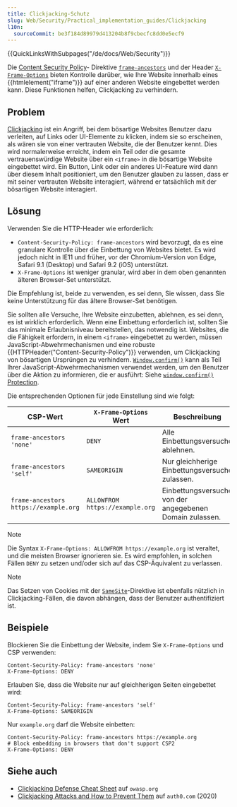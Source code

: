 ```yaml
---
title: Clickjacking-Schutz
slug: Web/Security/Practical_implementation_guides/Clickjacking
l10n:
  sourceCommit: be3f184d89979d413204b8f9cbecfc8dd0e5ecf9
---
```


{{QuickLinksWithSubpages("/de/docs/Web/Security")}}

Die [Content Security Policy](/de/docs/Web/HTTP/CSP)- Direktive [`frame-ancestors`](/de/docs/Web/HTTP/Headers/Content-Security-Policy/frame-ancestors) und der Header [`X-Frame-Options`](/de/docs/Web/HTTP/Headers/X-Frame-Options) bieten Kontrolle darüber, wie Ihre Website innerhalb eines {{htmlelement("iframe")}} auf einer anderen Website eingebettet werden kann. Diese Funktionen helfen, Clickjacking zu verhindern.

## Problem

[Clickjacking](/de/docs/Web/Security/Attacks/Clickjacking) ist ein Angriff, bei dem bösartige Websites Benutzer dazu verleiten, auf Links oder UI-Elemente zu klicken, indem sie so erscheinen, als wären sie von einer vertrauten Website, die der Benutzer kennt. Dies wird normalerweise erreicht, indem ein Teil oder die gesamte vertrauenswürdige Website über ein `<iframe>` in die bösartige Website eingebettet wird. Ein Button, Link oder ein anderes UI-Feature wird dann über diesem Inhalt positioniert, um den Benutzer glauben zu lassen, dass er mit seiner vertrauten Website interagiert, während er tatsächlich mit der bösartigen Website interagiert.

## Lösung

Verwenden Sie die HTTP-Header wie erforderlich:

- `Content-Security-Policy: frame-ancestors` wird bevorzugt, da es eine granulare Kontrolle über die Einbettung von Websites bietet. Es wird jedoch nicht in IE11 und früher, vor der Chromium-Version von Edge, Safari 9.1 (Desktop) und Safari 9.2 (iOS) unterstützt.
- `X-Frame-Options` ist weniger granular, wird aber in dem oben genannten älteren Browser-Set unterstützt.

Die Empfehlung ist, beide zu verwenden, es sei denn, Sie wissen, dass Sie keine Unterstützung für das ältere Browser-Set benötigen.

Sie sollten alle Versuche, Ihre Website einzubetten, ablehnen, es sei denn, es ist wirklich erforderlich. Wenn eine Einbettung erforderlich ist, sollten Sie das minimale Erlaubnisniveau bereitstellen, das notwendig ist. Websites, die die Fähigkeit erfordern, in einem `<iframe>` eingebettet zu werden, müssen JavaScript-Abwehrmechanismen und eine robuste {{HTTPHeader("Content-Security-Policy")}} verwenden, um Clickjacking von bösartigen Ursprüngen zu verhindern. [`Window.confirm()`](/de/docs/Web/API/Window/confirm) kann als Teil Ihrer JavaScript-Abwehrmechanismen verwendet werden, um den Benutzer über die Aktion zu informieren, die er ausführt: Siehe [`window.confirm()` Protection](https://cheatsheetseries.owasp.org/cheatsheets/Clickjacking_Defense_Cheat_Sheet.html#windowconfirm-protection).

Die entsprechenden Optionen für jede Einstellung sind wie folgt:

| CSP-Wert                              | `X-Frame-Options` Wert          | Beschreibung                                             |
| ------------------------------------- | ------------------------------- | -------------------------------------------------------- |
| `frame-ancestors 'none'`              | `DENY`                          | Alle Einbettungsversuche ablehnen.                       |
| `frame-ancestors 'self'`              | `SAMEORIGIN`                    | Nur gleichherige Einbettungsversuche zulassen.           |
| `frame-ancestors https://example.org` | `ALLOWFROM https://example.org` | Einbettungsversuche von der angegebenen Domain zulassen. |

> [!NOTE]
> Die Syntax `X-Frame-Options: ALLOWFROM https://example.org` ist veraltet, und die meisten Browser ignorieren sie. Es wird empfohlen, in solchen Fällen `DENY` zu setzen und/oder sich auf das CSP-Äquivalent zu verlassen.

> [!NOTE]
> Das Setzen von Cookies mit der [`SameSite`](/de/docs/Web/Security/Practical_implementation_guides/Cookies#samesite)-Direktive ist ebenfalls nützlich in Clickjacking-Fällen, die davon abhängen, dass der Benutzer authentifiziert ist.

## Beispiele

Blockieren Sie die Einbettung der Website, indem Sie `X-Frame-Options` und CSP verwenden:

```http
Content-Security-Policy: frame-ancestors 'none'
X-Frame-Options: DENY
```

Erlauben Sie, dass die Website nur auf gleichherigen Seiten eingebettet wird:

```http
Content-Security-Policy: frame-ancestors 'self'
X-Frame-Options: SAMEORIGIN
```

Nur `example.org` darf die Website einbetten:

```http
Content-Security-Policy: frame-ancestors https://example.org
# Block embedding in browsers that don't support CSP2
X-Frame-Options: DENY
```

## Siehe auch

- [Clickjacking Defense Cheat Sheet](https://cheatsheetseries.owasp.org/cheatsheets/Clickjacking_Defense_Cheat_Sheet.html) auf `owasp.org`
- [Clickjacking Attacks and How to Prevent Them](https://auth0.com/blog/preventing-clickjacking-attacks/) auf `auth0.com` (2020)
